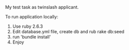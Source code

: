 My test task as twinslash applicant.

To run application locally:
1) Use ruby 2.6.3 
2) Edit database.yml file, create db and rub rake db:seed
3) run 'bundle install'
4) Enjoy

